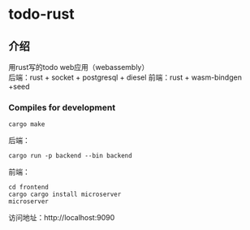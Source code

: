 # todo-rust

## 介绍
用rust写的todo web应用（webassembly）  
后端：rust + socket + postgresql + diesel
前端：rust + wasm-bindgen +seed
### Compiles for development
```
cargo make
```
后端：
```
cargo run -p backend --bin backend
```
前端：
```
cd frontend
cargo cargo install microserver
microserver
```
访问地址：http://localhost:9090


